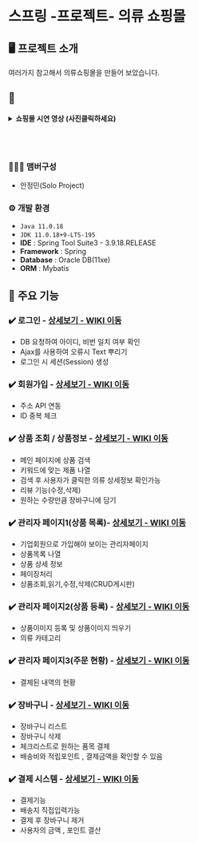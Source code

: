 # 스프링 -프로젝트- 의류 쇼핑몰

## 🖥️ 프로젝트 소개
여러가지 참고해서 의류쇼핑몰을 만들어 보았습니다.
<br>

## 🎥
<details>
<summary><b> 쇼핑몰 시연 영상 (사진클릭하세요) </b></summary>
  
<br>
<br>
<br>

<a href="https://vimeo.com/939968119">
  <img src="https://github.com/ekdlfehd/shopping/blob/main/thumb.png" alt="동영상 썸네일" width="500">
</a>


<br>
<br>
<br>
</details>
<br>
<br>
<br>

### 🧑‍🤝‍🧑 맴버구성

- 안정민(Solo Project)

### ⚙️ 개발 환경
- `Java 11.0.18`
- `JDK 11.0.18+9-LTS-195`
- **IDE** : Spring Tool Suite3 - 3.9.18.RELEASE
- **Framework** : Spring
- **Database** : Oracle DB(11xe)
- **ORM** : Mybatis
  
## 📌 주요 기능


### ✔️ 로그인 - <a href="https://github.com/ekdlfehd/spring-legacy-prac/wiki/%EC%A3%BC%EC%9A%94-%EA%B8%B0%EB%8A%A5-%EC%86%8C%EA%B0%9C(%EB%A1%9C%EA%B7%B8%EC%9D%B8,%EB%A1%9C%EA%B7%B8%EC%95%84%EC%9B%83,%EB%A9%94%EC%9D%B8%EB%B7%B0%EC%9D%B4%EB%AF%B8%EC%A7%80)" >상세보기 - WIKI 이동</a>
- DB 요청하여 아이디, 비번 일치 여부 확인
- Ajax를 사용하여 오류시 Text 뿌리기
- 로그인 시 세션(Session) 생성
  
### ✔️ 회원가입 - <a href="https://github.com/ekdlfehd/spring-legacy-prac/wiki/%EC%A3%BC%EC%9A%94-%EA%B8%B0%EB%8A%A5-%EC%86%8C%EA%B0%9C(%ED%9A%8C%EC%9B%90%EA%B0%80%EC%9E%85) " >상세보기 - WIKI 이동</a>
- 주소 API 연동
- ID 중복 체크
  
### ✔️ 상품 조회 / 상품정보 - <a href="https://github.com/ekdlfehd/spring-legacy-prac/wiki/%EC%A3%BC%EC%9A%94-%EA%B8%B0%EB%8A%A5-%EC%86%8C%EA%B0%9C(%EC%83%81%ED%92%88%EC%A1%B0%ED%9A%8C,%EC%83%81%ED%92%88%EC%A0%95%EB%B3%B4)" >상세보기 - WIKI 이동</a>
- 메인 페이지에 상품 검색
- 키워드에 맞는 제품 나열
- 검색 후 사용자가 클릭한 의류 상세정보 확인가능
- 리뷰 기능(수정,삭제)
- 원하는 수량만큼 장바구니에 담기

### ✔️ 관리자 페이지1(상품 목록)- <a href="https://github.com/ekdlfehd/spring-legacy-prac/wiki/%EC%A3%BC%EC%9A%94-%EA%B8%B0%EB%8A%A5-%EC%86%8C%EA%B0%9C(-%EA%B4%80%EB%A6%AC%EC%9E%90-%ED%8E%98%EC%9D%B4%EC%A7%801-%22-%EC%83%81%ED%92%88%EB%AA%A9%EB%A1%9D-%22-)" >상세보기 - WIKI 이동</a>
- 기업회원으로 가입해야 보이는 관리자페이지
- 상품목록 나열 
- 상품 상세 정보
- 페이징처리
- 상품조회,읽기,수정,삭제(CRUD게시판)

### ✔️ 관리자 페이지2(상품 등록) - <a href="https://github.com/ekdlfehd/spring-legacy-prac/wiki/%EC%A3%BC%EC%9A%94-%EA%B8%B0%EB%8A%A5-%EC%86%8C%EA%B0%9C(-%EA%B4%80%EB%A6%AC%EC%9E%90-%ED%8E%98%EC%9D%B4%EC%A7%802-%22-%EC%83%81%ED%92%88%EB%93%B1%EB%A1%9D-%22-)" >상세보기 - WIKI 이동</a>
- 상품이미지 등록 및 상품이미지 띄우기
- 의류 카테고리

### ✔️ 관리자 페이지3(주문 현황) - <a href="https://github.com/ekdlfehd/spring-legacy-prac/wiki/%EC%A3%BC%EC%9A%94-%EA%B8%B0%EB%8A%A5-%EC%86%8C%EA%B0%9C(-%EA%B4%80%EB%A6%AC%EC%9E%90-%ED%8E%98%EC%9D%B4%EC%A7%803-%22-%EC%A3%BC%EB%AC%B8-%ED%98%84%ED%99%A9-%22-)" >상세보기 - WIKI 이동</a> 
- 결제된 내역의 현황

### ✔️ 장바구니 - <a href="https://github.com/ekdlfehd/spring-legacy-prac/wiki/%EC%A3%BC%EC%9A%94-%EA%B8%B0%EB%8A%A5-%EC%86%8C%EA%B0%9C(%EC%9E%A5%EB%B0%94%EA%B5%AC%EB%8B%88)" >상세보기 - WIKI 이동</a> 
- 장바구니 리스트
- 장바구니 삭제
- 체크리스트로 원하는 품목 결제
- 배송비와 적립포인트 , 결제금액을 확인할 수 있음

### ✔️ 결제 시스템 - <a href="https://github.com/ekdlfehd/spring-legacy-prac/wiki/%EC%A3%BC%EC%9A%94-%EA%B8%B0%EB%8A%A5-%EC%86%8C%EA%B0%9C(%EA%B2%B0%EC%A0%9C%EC%8B%9C%EC%8A%A4%ED%85%9C)" >상세보기 - WIKI 이동</a> 
- 결제기능
- 배송지 직접입력가능
- 결제 후 장바구니 제거
- 사용자의 금액 , 포인트 결산
